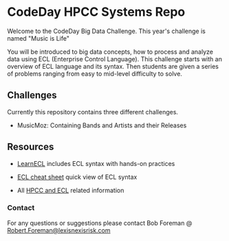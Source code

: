 # CodeDay HPCC Systems Repo

Welcome to the CodeDay Big Data Challenge.
This year's challenge is named "Music is Life" 

You will be introduced to big data concepts, how to process and analyze data using ECL (Enterprise Control Language). This challenge starts with an overview of ECL language and its syntax. Then  students are given a series of problems ranging  from easy to mid-level difficulty to solve. 

## Challenges 
Currently this repository contains three different challenges.

- MusicMoz: Containing Bands and Artists and their Releases 

## Resources

- [LearnECL](https://learn.hpccsystems.com/) includes ECL syntax with hands-on practices

- [ECL cheat sheet](https://github.com/hpccsystems-solutions-lab/CodeDay-Challenges/blob/main/CloudIDE-Setup.pdf) quick view of ECL syntax

- All  [HPCC and ECL](https://hpccsystems.com/training/documentation) related information


### Contact
For any questions or suggestions please contact Bob Foreman @ Robert.Foreman@lexisnexisrisk.com